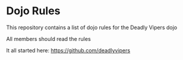Dojo Rules
==========

This repository contains a list of dojo rules for the Deadly Vipers dojo

All members should read the rules

It all started here: https://github.com/deadlyvipers
